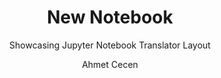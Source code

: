 ---
layout:     notebook
title:      New Notebook
author:     Ahmet Cecen
tags: 		jupyter workflows template
subtitle:   Showcasing Jupyter Notebook Translator Layout


notebookfilename: intro
visualworkflow: true
---